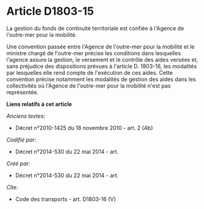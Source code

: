 # Article D1803-15

La gestion du fonds de continuité territoriale est confiée à l'Agence de l'outre-mer pour la mobilité. 

Une convention passée entre l'Agence de l'outre-mer pour la mobilité et le ministre chargé de l'outre-mer précise les
conditions dans lesquelles l'agence assure la gestion, le versement et le contrôle des aides versées et, sans préjudice des
dispositions prévues à l'article D. 1803-16, les modalités par lesquelles elle rend compte de l'exécution de ces aides. Cette
convention précise notamment les modalités de gestion des aides dans les collectivités où l'Agence de l'outre-mer pour la
mobilité n'est pas représentée.

**Liens relatifs à cet article**

_Anciens textes_:

  - Décret n°2010-1425 du 18 novembre 2010 - art. 2 (Ab)

_Codifié par_:

  - Décret n°2014-530 du 22 mai 2014 - art.

_Créé par_:

  - Décret n°2014-530 du 22 mai 2014 - art.

_Cite_:

  - Code des transports - art. D1803-16 (V)

